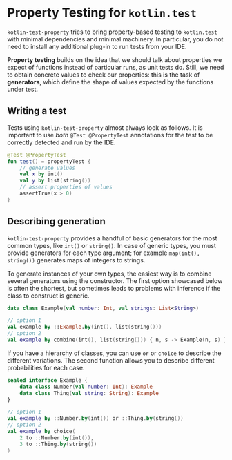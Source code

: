 # Property Testing for `kotlin.test`

`kotlin-test-property` tries to bring property-based testing to `kotlin.test`
with minimal dependencies and minimal machinery. In particular, you do not
need to install any additional plug-in to run tests from your IDE.

**Property testing** builds on the idea that we should talk about properties
we expect of functions instead of particular runs, as unit tests do.
Still, we need to obtain concrete values to check our properties: this is
the task of **generators**, which define the shape of values expected by
the functions under test.

## Writing a test

Tests using `kotlin-test-property` almost always look as follows.
It is important to use _both_ `@Test @PropertyTest` annotations for the test
to be correctly detected and run by the IDE.

```kotlin
@Test @PropertyTest
fun test() = propertyTest {
    // generate values
    val x by int()
    val y by list(string())
    // assert properties of values
    assertTrue(x > 0)
}
```

## Describing generation

`kotlin-test-property` provides a handful of basic generators for the most
common types, like `int()` or `string()`. In case of generic types, you must
provide generators for each type argument; for example `map(int(), string())`
generates maps of integers to strings.

To generate instances of your own types, the easiest way is to combine
several generators using the constructor. The first option showcased below
is often the shortest, but sometimes leads to problems with inference if
the class to construct is generic.

```kotlin
data class Example(val number: Int, val strings: List<String>)

// option 1
val example by ::Example.by(int(), list(string()))
// option 2
val example by combine(int(), list(string())) { n, s -> Example(n, s) }
```

If you have a hierarchy of classes, you can use `or` or `choice` to
describe the different variations. The second function allows you to
describe different probabilities for each case.

```kotlin
sealed interface Example {
    data class Number(val number: Int): Example
    data class Thing(val string: String): Example
}

// option 1
val example by ::Number.by(int()) or ::Thing.by(string())
// option 2
val example by choice(
    2 to ::Number.by(int()),
    3 to ::Thing.by(string())
)
```
